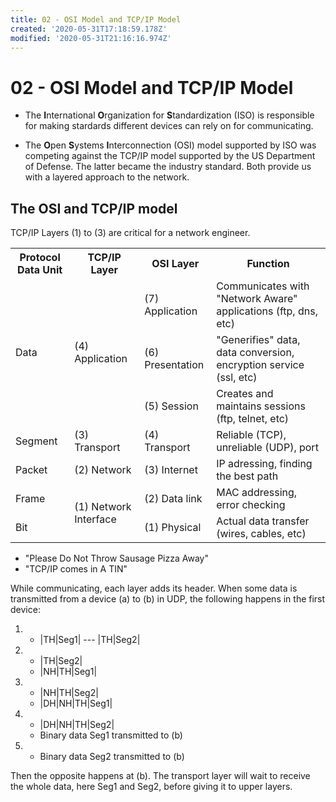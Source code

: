 ```yaml
---
title: 02 - OSI Model and TCP/IP Model
created: '2020-05-31T17:18:59.178Z'
modified: '2020-05-31T21:16:16.974Z'
---
```


# 02 - OSI Model and TCP/IP Model

- The **I**nternational **O**rganization for **S**tandardization (ISO) is responsible for making stardards different devices can rely on for communicating.

- The **O**pen **S**ystems **I**nterconnection (OSI) model supported by ISO was competing against the TCP/IP model supported by the US Department of Defense. The latter became the industry standard. Both provide us with a layered approach to the network.

## The OSI and TCP/IP model

TCP/IP Layers (1) to (3) are critical for a network engineer.

<table>
	<tr>
		<th>Protocol Data Unit</th>
		<th>TCP/IP Layer</th>
		<th>OSI Layer</th>
		<th>Function</th>
	</tr>
	<tr>
		<td rowspan="3">Data</td>
		<td rowspan="3">(4) Application</td>
		<td>(7) Application</td>
		<td>Communicates with "Network Aware" applications (ftp, dns, etc)</td>
	</tr>
	<tr>
		<td>(6) Presentation</td>
		<td>"Generifies" data, data conversion, encryption service (ssl, etc)</td>
	</tr>
	<tr>
		<td>(5) Session</td>
		<td>Creates and maintains sessions (ftp, telnet, etc)</td>
	</tr>
	<tr>
		<td>Segment</td>
		<td>(3) Transport</td>
		<td>(4) Transport</td>
		<td>Reliable (TCP), unreliable (UDP), port</td>
	</tr>
	<tr>
		<td>Packet</td>
		<td>(2) Network</td>
		<td>(3) Internet</td>
		<td>IP adressing, finding the best path</td>
	</tr>	
	<tr>
		<td>Frame</td>
		<td rowspan="2">(1) Network Interface</td>
		<td>(2) Data link</td>
		<td>MAC addressing, error checking</td>
	</tr>
	<tr>
		<td>Bit</td>
		<td>(1) Physical</td>
		<td>Actual data transfer (wires, cables, etc)</td>
	</tr>
</table>

- "Please Do Not Throw Sausage Pizza Away"
- "TCP/IP comes in A TIN"

While communicating, each layer adds its header. When some data is transmitted from a device (a) to (b) in UDP, the following happens in the first device:
1. - |TH|Seg1| --- |TH|Seg2|
2. - |TH|Seg2|
   - |NH|TH|Seg1|
3. - |NH|TH|Seg2|
   - |DH|NH|TH|Seg1|
4. - |DH|NH|TH|Seg2|
   - Binary data Seg1 transmitted to (b)
5. - Binary data Seg2 transmitted to (b)

Then the opposite happens at (b). The transport layer will wait to receive the whole data, here Seg1 and Seg2, before giving it to upper layers.
